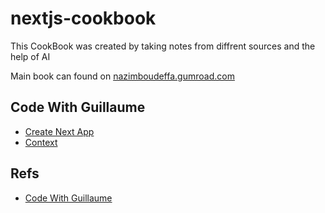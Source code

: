 # nextjs-cookbook

This CookBook was created by taking notes from diffrent sources and the help of AI

Main book can found on [nazimboudeffa.gumroad.com](https://nazimboudeffa.gumroad.com)

## Code With Guillaume

* [Create Next App](create.md)
* [Context](context.md)

## Refs

* [Code With Guillaume](https://www.youtube.com/@codewithguillaume)
